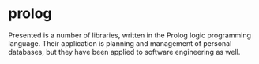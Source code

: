 # prolog
Presented is a number of libraries,
written in the Prolog logic programming language.
Their application is planning and management of personal databases,
but they have been applied to software engineering as well.

